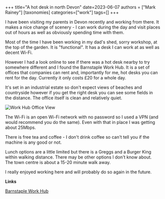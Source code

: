 +++
title="A hot desk in north Devon"
date=2023-06-07
authors = ["Mark Rainey"]
[taxonomies]
categories=["work"]
tags=[]
+++

I have been visiting my parents in Devon recently and working from there. It makes a nice change of scenery - I can work during the day and visit places out of hours as well as obviously spending time with them.

<!-- more -->

Most of the time I have been working in my dad's shed, sorry workshop, at the top of the garden. It is "functional". It has a desk I can work at as well as decent Wi-Fi.

However I had a look online to see if there was a hot desk nearby to try somewhere different and I found the Barnstaple Work Hub. It is a set of offices that companies can rent and, importantly for me, hot desks you can rent for the day. Currently it only costs £20 for a whole day.

It's set in an industrial estate so don't expect views of beaches and countryside however if you get the right desk you can see some fields in the distance. The office itself is clean and relatively quiet. 

<img src="/posts/WorkHub.png" title="Work Hub Office View" class="mid-image"></img><p></p>

The Wi-Fi is an open Wi-Fi network with no password so I used a VPN (and would recommend you do the same). Even with that in place I was getting about 25Mbps.

There is free tea and coffee - I don't drink coffee so can't tell you if the machine is any good or not.

Lunch options are a little limited but there is a Greggs and a Burger King within walking distance. There may be other options I don't know about. The town centre is about a 15-20 minute walk away.

I really enjoyed working here and will probably do so again in the future.

__Links__

[Barnstaple Work Hub](https://www.barnstaple-workhub.co.uk)
